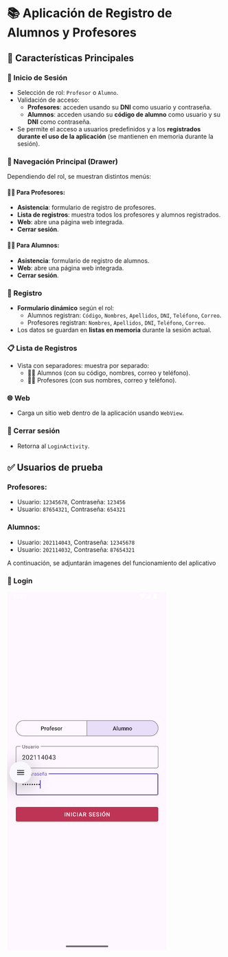 # 📚 Aplicación de Registro de Alumnos y Profesores

## 🧠 Características Principales

### 🔐 Inicio de Sesión
- Selección de rol: `Profesor` o `Alumno`.
- Validación de acceso:
  - **Profesores**: acceden usando su **DNI** como usuario y contraseña.
  - **Alumnos**: acceden usando su **código de alumno** como usuario y su **DNI** como contraseña.
- Se permite el acceso a usuarios predefinidos y a los **registrados durante el uso de la aplicación** (se mantienen en memoria durante la sesión).

### 🧭 Navegación Principal (Drawer)
Dependiendo del rol, se muestran distintos menús:

#### 👨‍🏫 Para Profesores:
- **Asistencia**: formulario de registro de profesores.
- **Lista de registros**: muestra todos los profesores y alumnos registrados.
- **Web**: abre una página web integrada.
- **Cerrar sesión**.

#### 👨‍🎓 Para Alumnos:
- **Asistencia**: formulario de registro de alumnos.
- **Web**: abre una página web integrada.
- **Cerrar sesión**.

### 📝 Registro
- **Formulario dinámico** según el rol:
  - Alumnos registran: `Código`, `Nombres`, `Apellidos`, `DNI`, `Teléfono`, `Correo`.
  - Profesores registran: `Nombres`, `Apellidos`, `DNI`, `Teléfono`, `Correo`.
- Los datos se guardan en **listas en memoria** durante la sesión actual.

### 📋 Lista de Registros
- Vista con separadores: muestra por separado:
  - 👨‍🎓 Alumnos (con su código, nombres, correo y teléfono).
  - 👨‍🏫 Profesores (con sus nombres, correo y teléfono).

### 🌐 Web
- Carga un sitio web dentro de la aplicación usando `WebView`.

### 🚪 Cerrar sesión
- Retorna al `LoginActivity`.

## ✅ Usuarios de prueba

### Profesores:
- Usuario: `12345678`, Contraseña: `123456`
- Usuario: `87654321`, Contraseña: `654321`

### Alumnos:
- Usuario: `202114043`, Contraseña: `12345678`
- Usuario: `202114032`, Contraseña: `87654321`

A continuación, se adjuntarán imagenes del funcionamiento del aplicativo

### 🔐 Login  
![Login](screenshots/Login_Alumno.png)
